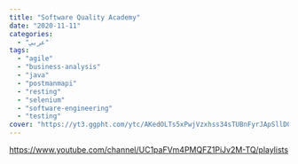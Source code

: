 ```yaml
---
title: "Software Quality Academy"
date: "2020-11-11"
categories:
  - "عربي"
tags:
  - "agile"
  - "business-analysis"
  - "java"
  - "postmanmapi"
  - "resting"
  - "selenium"
  - "software-engineering"
  - "testing"
cover: "https://yt3.ggpht.com/ytc/AKedOLTs5xPwjVzxhss34sTUBnFyrJApSllD0pa3oQaOhw=s88-c-k-c0x00ffffff-no-rj"
---
```


https://www.youtube.com/channel/UC1paFVm4PMQFZ1PiJv2M-TQ/playlists
